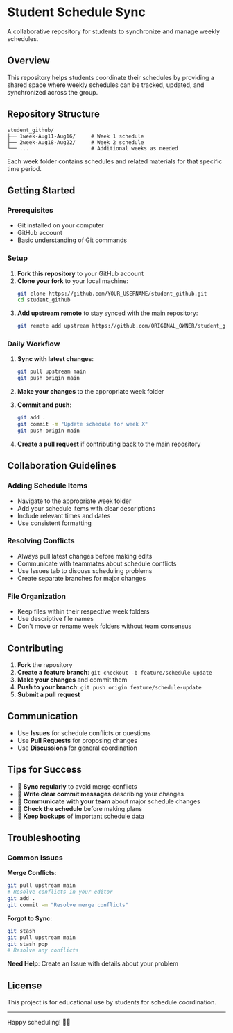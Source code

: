 # Student Schedule Sync

A collaborative repository for students to synchronize and manage weekly schedules.

## Overview

This repository helps students coordinate their schedules by providing a shared space where weekly schedules can be tracked, updated, and synchronized across the group.

## Repository Structure

```
student_github/
├── 1week-Aug11-Aug16/     # Week 1 schedule
├── 2week-Aug18-Aug22/     # Week 2 schedule
└── ...                    # Additional weeks as needed
```

Each week folder contains schedules and related materials for that specific time period.

## Getting Started

### Prerequisites
- Git installed on your computer
- GitHub account
- Basic understanding of Git commands

### Setup

1. **Fork this repository** to your GitHub account
2. **Clone your fork** to your local machine:
   ```bash
   git clone https://github.com/YOUR_USERNAME/student_github.git
   cd student_github
   ```
3. **Add upstream remote** to stay synced with the main repository:
   ```bash
   git remote add upstream https://github.com/ORIGINAL_OWNER/student_github.git
   ```

### Daily Workflow

1. **Sync with latest changes**:
   ```bash
   git pull upstream main
   git push origin main
   ```

2. **Make your changes** to the appropriate week folder

3. **Commit and push**:
   ```bash
   git add .
   git commit -m "Update schedule for week X"
   git push origin main
   ```

4. **Create a pull request** if contributing back to the main repository

## Collaboration Guidelines

### Adding Schedule Items
- Navigate to the appropriate week folder
- Add your schedule items with clear descriptions
- Include relevant times and dates
- Use consistent formatting

### Resolving Conflicts
- Always pull latest changes before making edits
- Communicate with teammates about schedule conflicts
- Use Issues tab to discuss scheduling problems
- Create separate branches for major changes

### File Organization
- Keep files within their respective week folders
- Use descriptive file names
- Don't move or rename week folders without team consensus

## Contributing

1. **Fork** the repository
2. **Create a feature branch**: `git checkout -b feature/schedule-update`
3. **Make your changes** and commit them
4. **Push to your branch**: `git push origin feature/schedule-update`
5. **Submit a pull request**

## Communication

- Use **Issues** for schedule conflicts or questions
- Use **Pull Requests** for proposing changes
- Use **Discussions** for general coordination

## Tips for Success

- 🔄 **Sync regularly** to avoid merge conflicts
- 📝 **Write clear commit messages** describing your changes
- 🤝 **Communicate with your team** about major schedule changes
- 📅 **Check the schedule** before making plans
- 💾 **Keep backups** of important schedule data

## Troubleshooting

### Common Issues

**Merge Conflicts**:
```bash
git pull upstream main
# Resolve conflicts in your editor
git add .
git commit -m "Resolve merge conflicts"
```

**Forgot to Sync**:
```bash
git stash
git pull upstream main
git stash pop
# Resolve any conflicts
```

**Need Help**: Create an Issue with details about your problem

## License

This project is for educational use by students for schedule coordination.

---

Happy scheduling! 📅✨